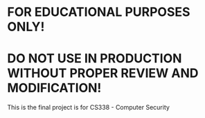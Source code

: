 # FOR EDUCATIONAL PURPOSES ONLY!

# DO NOT USE IN PRODUCTION WITHOUT PROPER REVIEW AND MODIFICATION!

This is the final project is for CS338 - Computer Security